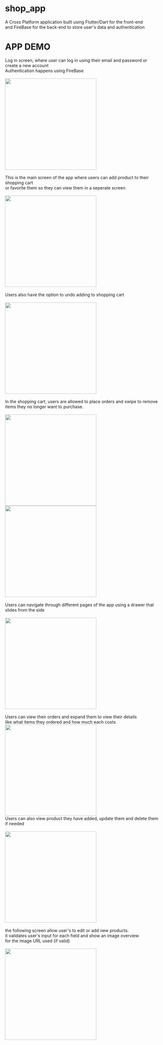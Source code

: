 # shop_app

A Cross Platform application built using Flutter/Dart for the front-end<br>
and FireBase for the back-end to store user's data and authentication

# APP DEMO 

Log in screen, where user can log in using their email and password or create a new account <br>
Authentication happens using FireBase
<br>
<br>
<img src = "screenshots/LogInScreen.png" width = "300">
<br>
<br>
This is the main screen of the app where users can add product to their shopping cart <br>
or favorite them so they can view them in a seperate screen
<br>
<br>
<img src = "screenshots/productsOverviewScreen.png" width = "300">
<br>
<br>
Users also have the option to undo adding to shopping cart 
<br> 
<br>
<img src = "screenshots/undoOption.png" width = "300">
<br> 
<br>
In the shopping cart, users are allowed to place orders and swipe to remove items <bs>they no longer want to purchase.
<br>
<br>
<img src = "screenshots/shoppingCart.png" width = "300">
<img src = "screenshots/shoppingCart_swipeDelete.png" width = "300">
<br>
<br>
Users can navigate through different pages of the app using a drawer that slides from the side
<br>
<br>
<img src = "screenshots/mainDrawer.png" width = "300">
<br>
<br>
Users can view their orders and expand them to view their details <br>
like what items they ordered and how much each costs
<br>
<img src = "screenshots/OrdersScreen.png" width = "300">
<br>
Users can also view product they have added, update them and delete them if needed
<br>
<br>
<img src = "screenshots/userProductsScreen.png" width = "300">
<br>
<br>
the following screen allow user's to edit or add new products.<br>
it validates user's input for each field and show an image overview <br>
for the image URL used (if valid)
<br>
<br>
<img src = "screenshots/addProductForm.png" width = "300">
<br>
